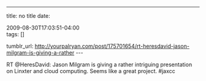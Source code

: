 ---
title: no title
date:

 2009-08-30T17:03:51-04:00  
tags:  []

tumblr_url:
http://yourpalryan.com/post/175701654/rt-heresdavid-jason-milgram-is-giving-a-rather
\-\--

RT \@HeresDavid: Jason Milgram is giving a rather intriguing
presentation on Linxter and cloud computing. Seems like a great project.
\#jaxcc
